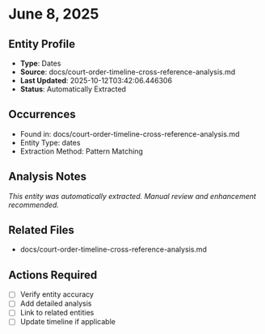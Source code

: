 # June 8, 2025

## Entity Profile
- **Type**: Dates
- **Source**: docs/court-order-timeline-cross-reference-analysis.md
- **Last Updated**: 2025-10-12T03:42:06.446306
- **Status**: Automatically Extracted

## Occurrences
- Found in: docs/court-order-timeline-cross-reference-analysis.md
- Entity Type: dates
- Extraction Method: Pattern Matching

## Analysis Notes
*This entity was automatically extracted. Manual review and enhancement recommended.*

## Related Files
- docs/court-order-timeline-cross-reference-analysis.md

## Actions Required
- [ ] Verify entity accuracy
- [ ] Add detailed analysis
- [ ] Link to related entities
- [ ] Update timeline if applicable
